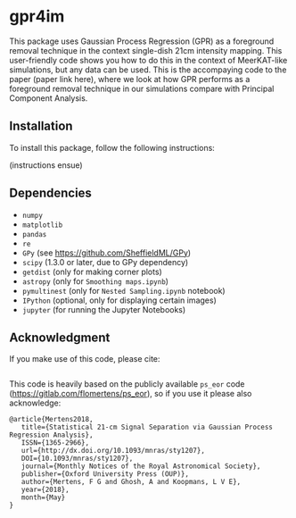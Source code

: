 # gpr4im

This package uses Gaussian Process Regression (GPR) as a foreground removal technique in the context single-dish 21cm intensity mapping. This user-friendly code shows you how to do this in the context of MeerKAT-like simulations, but any data can be used. This is the accompaying code to the paper (paper link here), where we look at how GPR performs as a foreground removal technique in our simulations compare with Principal Component Analysis.

## Installation

To install this package, follow the following instructions:

(instructions ensue)

## Dependencies

- `numpy`
- `matplotlib`
- `pandas`
- `re`
- `GPy` (see https://github.com/SheffieldML/GPy)
- `scipy` (1.3.0 or later, due to GPy dependency)
- `getdist` (only for making corner plots)
- `astropy` (only for `Smoothing maps.ipynb`)
- `pymultinest` (only for `Nested Sampling.ipynb` notebook)
- `IPython` (optional, only for displaying certain images)
- `jupyter` (for running the Jupyter Notebooks)

## Acknowledgment

If you make use of this code, please cite:

```(bibtex for our paper)
```

This code is heavily based on the publicly available `ps_eor` code (https://gitlab.com/flomertens/ps_eor), so if you use it please also acknowledge:

```
@article{Mertens2018,
   title={Statistical 21-cm Signal Separation via Gaussian Process Regression Analysis},
   ISSN={1365-2966},
   url={http://dx.doi.org/10.1093/mnras/sty1207},
   DOI={10.1093/mnras/sty1207},
   journal={Monthly Notices of the Royal Astronomical Society},
   publisher={Oxford University Press (OUP)},
   author={Mertens, F G and Ghosh, A and Koopmans, L V E},
   year={2018},
   month={May}
}
```
